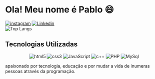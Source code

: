  <h1>Ola! Meu nome é Pablo 😄</h1>

[![instagram](https://img.shields.io/badge/Instagram-E4405F?style=for-the-badge&logo=instagram&logoColor=white)](https://www.instagram.com/pablin.and/)
[![Linkedin](https://img.shields.io/badge/LinkedIn-0077B5?style=for-the-badge&logo=linkedin&logoColor=white)](https://www.linkedin.com/in/pablo-andrade-5723602a6/)
    <br>
![Top Langs](https://github-readme-stats.vercel.app/api/top-langs/?username=anuraghazra&hide_progress=true)

<h2>Tecnologias Utilizadas</h2>
<div style="text-align: center;"> 
  <img src="https://img.shields.io/badge/HTML-239120?style=for-the-badge&logo=html5&logoColor=white" alt="html5"> 
  <img src="https://img.shields.io/badge/CSS3-1572B6?style=for-the-badge&logo=css3&logoColor=white" alt="css3"> 
  <img src="https://img.shields.io/badge/JavaScript-323330?style=for-the-badge&logo=javascript&logoColor=F7DF1E" alt="JavaScript"> 
  <img src="https://img.shields.io/badge/CSS3-1572B6?style=for-the-badge&logo=css3&logoColor=white" alt="c++"> 
  <img src="https://img.shields.io/badge/PHP-777BB4?style=for-the-badge&logo=php&logoColor=white" alt="PHP"> 
  <img src="https://img.shields.io/badge/MySQL-00000F?style=for-the-badge&logo=mysql&logoColor=white" alt="MySql"> 
</div>
<p>apaixonado por tecnologia, educação e por mudar a vida de inumeras pessoas através da programação.</p>
